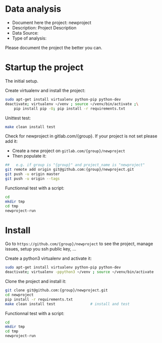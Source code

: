 # Data analysis
- Document here the project: newproject
- Description: Project Description
- Data Source:
- Type of analysis:

Please document the project the better you can.

# Startup the project

The initial setup.

Create virtualenv and install the project:
```bash
sudo apt-get install virtualenv python-pip python-dev
deactivate; virtualenv ~/venv ; source ~/venv/bin/activate ;\
    pip install pip -U; pip install -r requirements.txt
```

Unittest test:
```bash
make clean install test
```

Check for newproject in gitlab.com/{group}.
If your project is not set please add it:

- Create a new project on `gitlab.com/{group}/newproject`
- Then populate it:

```bash
##   e.g. if group is "{group}" and project_name is "newproject"
git remote add origin git@github.com:{group}/newproject.git
git push -u origin master
git push -u origin --tags
```

Functionnal test with a script:

```bash
cd
mkdir tmp
cd tmp
newproject-run
```

# Install

Go to `https://github.com/{group}/newproject` to see the project, manage issues,
setup you ssh public key, ...

Create a python3 virtualenv and activate it:

```bash
sudo apt-get install virtualenv python-pip python-dev
deactivate; virtualenv -ppython3 ~/venv ; source ~/venv/bin/activate
```

Clone the project and install it:

```bash
git clone git@github.com:{group}/newproject.git
cd newproject
pip install -r requirements.txt
make clean install test                # install and test
```
Functionnal test with a script:

```bash
cd
mkdir tmp
cd tmp
newproject-run
```
